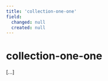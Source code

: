 ```yaml
---
title: 'collection-one-one'
field:
  changed: null
  created: null
---
```


# collection-one-one

[...]
